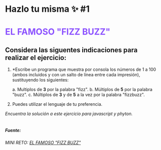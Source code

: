 # Hazlo tu misma ✨ #1

# <font color="#8C52FF"> EL FAMOSO "FIZZ BUZZ" </font>

## Considera las siguentes indicaciones para realizar el ejercicio: 

1. *Escribe un programa que muestra por consola los números de 1 a 100 (ambos incluidos y con un salto de línea entre cada impresión), sustituyendo los siguientes:

    a. Multiplos de **3** por la palabra "fizz".
    b. Múltiplos de **5** por la palabra "buzz".
    c. Múltiplos de **3** y de **5** a la vez por la palabra "fizzbuzz".

2. Puedes utilizar el lenguaje de tu preferencia.

*Encuentra la solución a este ejercicio para javascript y phyton.*
<br>
<br>
##### Fuente: 
###### MINI RETO: [EL FAMOSO "FIZZ BUZZ"](https://youtu.be/AO03hE9wfyg)